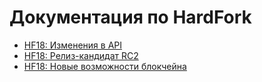 ﻿# Документация по HardFork

* [HF18: Изменения в API](/golosd/HardFork/New_HardFork-HF18.md)
* [HF18: Релиз-кандидат RC2](/golosd/HardFork/RC2-HF18.md)
* [HF18: Новые возможности блокчейна](/golosd/HardFork/HF18_ReleaseNotice-rus.md)




